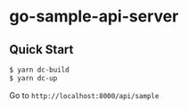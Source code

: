 # go-sample-api-server

## Quick Start

```sh
$ yarn dc-build
$ yarn dc-up
```

Go to `http://localhost:8000/api/sample`

